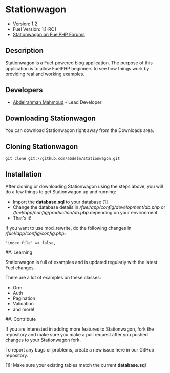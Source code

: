 # Stationwagon

* Version: 1.2
* Fuel Version: 1.1-RC1
* [Stationwagon on FuelPHP Forums](http://fuelphp.com/forums/topics/view/326)

## Description

Stationwagon is a Fuel-powered blog application. The purpose of this application is to allow FuelPHP beginners to see how things work by providing real and working examples.

## Developers

* [Abdelrahman Mahmoud](http://aplusm.me/) - Lead Developer

## Downloading Stationwagon

You can download Stationwagon right away from the Downloads area.

## Cloning Stationwagon

    git clone git://github.com/abdelm/stationwagon.git

## Installation

After cloning or downloading Stationwagon using the steps above, you will do a few things to get Stationwagon up and running:

- Import the **database.sql** to your database [1]
- Change the database details in */fuel/app/config/development/db.php* or
  */fuel/app/config/production/db.php* depending on your environment.
- That's it!

If you want to use mod_rewrite, do the following changes in */fuel/app/config/config.php*:

    'index_file' => false,

##. Learning

Stationwagon is full of examples and is updated regularly with the latest Fuel changes.

There are a lot of examples on these classes:
- Orm
- Auth
- Pagination
- Validation
- and more!

##. Contribute

If you are interested in adding more features to Stationwagon, fork the repository and make sure you make a pull request after you pushed changes to your Stationwagon fork.

To report any bugs or problems, create a new issue here in our GitHub repository.

[1]: Make sure your existing tables match the current **database.sql**
